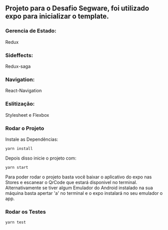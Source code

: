 ## Projeto para o Desafio Segware, foi utilizado expo para inicializar o template.

### Gerencia de Estado:

Redux

### Sideffects:

Redux-saga

### Navigation:

React-Navigation

### Eslitização:

Stylesheet e Flexbox


### Rodar o Projeto
Instale as Dependências:
```
yarn install
```
Depois disso inicie o projeto com: 
```
yarn start
```
Para poder rodar o projeto basta você baixar o aplicativo do expo nas Stores e escanear o QrCode que estará disponivel no terminal.
Alternativamente se tiver algum Emulador do Android instalado na sua máquina basta apertar 'a' no terminal e o expo instalará no seu emulador o app.

### Rodar os Testes
```
yarn test
```
